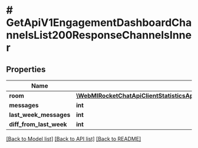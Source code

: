# # GetApiV1EngagementDashboardChannelsList200ResponseChannelsInner

## Properties

Name | Type | Description | Notes
------------ | ------------- | ------------- | -------------
**room** | [**\WebMIRocketChatApiClientStatisticsApi\Model\GetApiV1EngagementDashboardChannelsList200ResponseChannelsInnerRoom**](GetApiV1EngagementDashboardChannelsList200ResponseChannelsInnerRoom.md) |  | [optional]
**messages** | **int** |  | [optional]
**last_week_messages** | **int** |  | [optional]
**diff_from_last_week** | **int** |  | [optional]

[[Back to Model list]](../../README.md#models) [[Back to API list]](../../README.md#endpoints) [[Back to README]](../../README.md)
